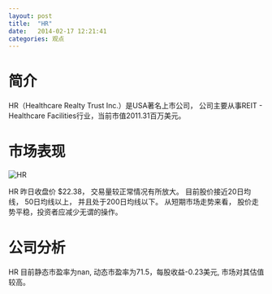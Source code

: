```yaml
---
layout: post
title:  "HR"
date:   2014-02-17 12:21:41
categories: 观点
---
```


# 简介
HR（Healthcare Realty Trust Inc.）是USA著名上市公司，
公司主要从事REIT - Healthcare Facilities行业，当前市值2011.31百万美元。

# 市场表现

![HR](http://finviz.com/chart.ashx?t=HR&ty=c&ta=1&p=d&s=l)

HR 昨日收盘价 $22.38，
交易量较正常情况有所放大。
目前股价接近20日均线，
50日均线以上，
并且处于200日均线以下。
从短期市场走势来看，
股价走势平稳，投资者应减少无谓的操作。

# 公司分析
HR 目前静态市盈率为nan, 动态市盈率为71.5，每股收益-0.23美元,
市场对其估值较高。

